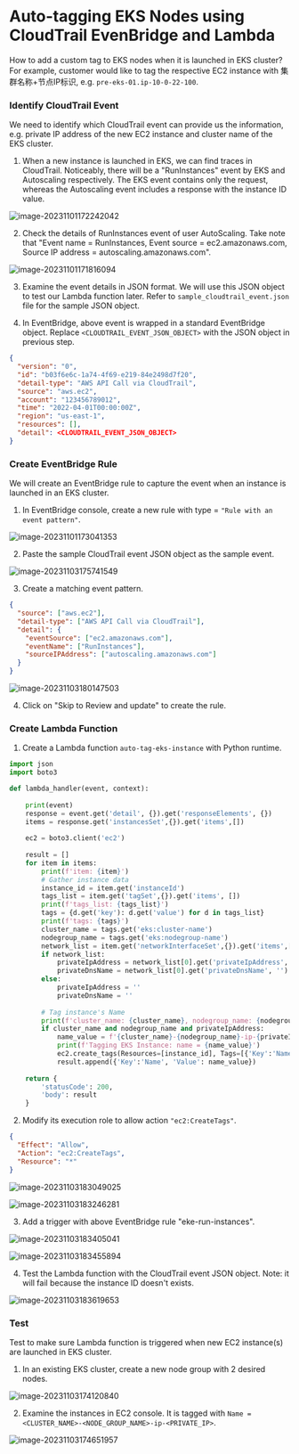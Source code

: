 # Auto-tagging EKS Nodes using CloudTrail EvenBridge and Lambda

How to add a custom tag to EKS nodes when it is launched in EKS cluster? For example, customer would like to tag the respective EC2 instance with 集群名称+节点IP标识, e.g. `pre-eks-01.ip-10-0-22-100`.



### Identify CloudTrail Event

We need to identify which CloudTrail event can provide us the information, e.g. private IP address of the new EC2 instance and cluster name of the EKS cluster. 

1. When a new instance is launched in EKS, we can find traces in CloudTrail. Noticeably, there will be a "RunInstances" event by EKS and Autoscaling respectively. The EKS event contains only the request, whereas the Autoscaling event includes a response with the instance ID value.

![image-20231101172242042](./assets.Auto-tagging%20EKS%20Nodes%20using%20CloudTrail%20EvenBridge%20and%20Lambda/image-20231101172242042.png)

2. Check the details of RunInstances event of user AutoScaling. Take note that "Event name = RunInstances, Event source = ec2.amazonaws.com, Source IP address = autoscaling.amazonaws.com".

![image-20231101171816094](./assets.Auto-tagging%20EKS%20Nodes%20using%20CloudTrail%20EvenBridge%20and%20Lambda/image-20231101171816094.png)

3. Examine the event details in JSON format. We will use this JSON object to test our Lambda function later. Refer to `sample_cloudtrail_event.json` file for the sample JSON object.

4. In EventBridge, above event is wrapped in a standard EventBridge object. Replace `<CLOUDTRAIL_EVENT_JSON_OBJECT>` with the JSON object in previous step.

```json
{
  "version": "0",
  "id": "b03f6e6c-1a74-4f69-e219-84e2498d7f20",
  "detail-type": "AWS API Call via CloudTrail",
  "source": "aws.ec2",
  "account": "123456789012",
  "time": "2022-04-01T00:00:00Z",
  "region": "us-east-1",
  "resources": [],
  "detail": <CLOUDTRAIL_EVENT_JSON_OBJECT>
}
```

### Create EventBridge Rule

We will create an EventBridge rule to capture the event when an instance is launched in an EKS cluster.

1. In EventBridge console, create a new rule with type = `"Rule with an event pattern"`. 

![image-20231101173041353](./assets.Auto-tagging%20EKS%20Nodes%20using%20CloudTrail%20EvenBridge%20and%20Lambda/image-20231101173041353.png)

2. Paste the sample CloudTrail event JSON object as the sample event.

![image-20231103175741549](./assets.Auto-tagging%20EKS%20Nodes%20using%20CloudTrail%20EvenBridge%20and%20Lambda/image-20231103175741549.png)

3. Create a matching event pattern.

```json
{
  "source": ["aws.ec2"],
  "detail-type": ["AWS API Call via CloudTrail"],
  "detail": {
    "eventSource": ["ec2.amazonaws.com"],
    "eventName": ["RunInstances"],
    "sourceIPAddress": ["autoscaling.amazonaws.com"]
  }
}
```

![image-20231103180147503](./assets.Auto-tagging%20EKS%20Nodes%20using%20CloudTrail%20EvenBridge%20and%20Lambda/image-20231103180147503.png)

4. Click on "Skip to Review and update" to create the rule.



### Create Lambda Function

1. Create a Lambda function `auto-tag-eks-instance` with Python runtime. 

```python
import json
import boto3

def lambda_handler(event, context):
    
    print(event)
    response = event.get('detail', {}).get('responseElements', {})
    items = response.get('instancesSet',{}).get('items',[])
    
    ec2 = boto3.client('ec2')
    
    result = []
    for item in items:
        print(f'item: {item}')
        # Gather instance data
        instance_id = item.get('instanceId')
        tags_list = item.get('tagSet',{}).get('items', [])
        print(f'tags_list: {tags_list}')
        tags = {d.get('key'): d.get('value') for d in tags_list}
        print(f'tags: {tags}')
        cluster_name = tags.get('eks:cluster-name')
        nodegroup_name = tags.get('eks:nodegroup-name')
        network_list = item.get('networkInterfaceSet',{}).get('items',[])
        if network_list:
            privateIpAddress = network_list[0].get('privateIpAddress', '')
            privateDnsName = network_list[0].get('privateDnsName', '')
        else:
            privateIpAddress = ''
            privateDnsName = ''
        
        # Tag instance's Name
        print(f'cluster_name: {cluster_name}, nodegroup_name: {nodegroup_name}, privateIpAddress: {privateIpAddress}')
        if cluster_name and nodegroup_name and privateIpAddress:
            name_value = f'{cluster_name}-{nodegroup_name}-ip-{privateIpAddress}'
            print(f'Tagging EKS Instance: name = {name_value}')
            ec2.create_tags(Resources=[instance_id], Tags=[{'Key':'Name', 'Value': name_value}])
            result.append({'Key':'Name', 'Value': name_value})
        
    return {
        'statusCode': 200,
        'body': result
    }
```

2. Modify its execution role to allow action `"ec2:CreateTags"`.

```json
{
  "Effect": "Allow",
  "Action": "ec2:CreateTags",
  "Resource": "*"
}
```

![image-20231103183049025](./assets.Auto-tagging%20EKS%20Nodes%20using%20CloudTrail%20EvenBridge%20and%20Lambda/image-20231103183049025.png)

![image-20231103183246281](./assets.Auto-tagging%20EKS%20Nodes%20using%20CloudTrail%20EvenBridge%20and%20Lambda/image-20231103183246281.png)

3. Add a trigger with above EventBridge rule "eke-run-instances". 

![image-20231103183405041](./assets.Auto-tagging%20EKS%20Nodes%20using%20CloudTrail%20EvenBridge%20and%20Lambda/image-20231103183405041.png)

![image-20231103183455894](./assets.Auto-tagging%20EKS%20Nodes%20using%20CloudTrail%20EvenBridge%20and%20Lambda/image-20231103183455894.png)

4. Test the Lambda function with the CloudTrail event JSON object. Note: it will fail because the instance ID doesn't exists.

![image-20231103183619653](./assets.Auto-tagging%20EKS%20Nodes%20using%20CloudTrail%20EvenBridge%20and%20Lambda/image-20231103183619653.png)



### Test

Test to make sure Lambda function is triggered when new EC2 instance(s) are launched in EKS cluster.

1. In an existing EKS cluster, create a new node group with 2 desired nodes.

![image-20231103174120840](./assets.Auto-tagging%20EKS%20Nodes%20using%20CloudTrail%20EvenBridge%20and%20Lambda/image-20231103174120840.png)

2. Examine the instances in EC2 console. It is tagged with `Name = <CLUSTER_NAME>-<NODE_GROUP_NAME>-ip-<PRIVATE_IP>`.

![image-20231103174651957](./assets.Auto-tagging%20EKS%20Nodes%20using%20CloudTrail%20EvenBridge%20and%20Lambda/image-20231103174651957.png)


